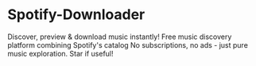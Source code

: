 # Spotify-Downloader
Discover, preview &amp; download music instantly! Free music discovery platform combining Spotify's catalog No subscriptions, no ads - just pure music exploration. Star if useful! 

